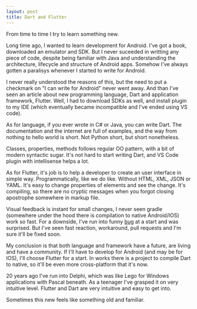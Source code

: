 ```yaml
---
layout: post
title: Dart and Flutter
---
```


From time to time I try to learn something new. 

Long time ago, I wanted to learn development for Android. I've got a book, downloaded an emulator and SDK. But I never suceeded in writting any piece of code, despite being familiar with Java and understanding the architecture, lifecycle and structure of Android apps. Somehow I've always gotten a paralisys whenever I started to write for Android.

I never really understood the reasons of this, but the need to put a checkmark on "I can write for Android" never went away. And than I've seen an article about new programming language, Dart and application framework, Flutter. Well, I had to download SDKs as well, and install plugin to my IDE (which eventually became incompatible and I've ended using VS code). 

As for language, if you ever wrote in C# or Java, you can write Dart. The documentation and the internet are full of examples, and the way from nothing to hello world is short. Not Python short, but short nonetheless. 

Classes, properties, methods follows regular OO pattern, with a bit of modern syntactic sugar. It's not hard to start writing Dart, and VS Code plugin with intellisense helps a lot.

As for Flutter, it's job is to help a developer to create an user interface in simple way. Programmatically, like we do like. Without HTML, XML, JSON or YAML. It's easy to change properties of elements and see the change. It's compiling, so there are no cryptic messages when you forgot closing apostrophe somewhere in markup file. 

Visual feedback is instant for small changes, I never seen gradle (somewhere under the hood there is compilation to native Android/IOS) work so fast. For a downside, I've run into funny [bug](https://github.com/flutter/flutter/issues/20611) at a start and was surprised. But I've seen fast reaction, workaround, pull requests and I'm sure it'll be fixed soon. 

My conclusion is that both language and framework have a future, are living and have a community. If I'll have to develop for Android (and may be for IOS), I'll choose Flutter for a start. In works there is a project to compile Dart to native, so it'll be even more cross-platform that it's now. 

20 years ago I've run into Delphi, which was like Lego for Windows applications with Pascal beneath. As a teenager I've grasped it on very intuitive level. Flutter and Dart are very intuitive and easy to get into.  

Sometimes this new feels like something old and familiar. 
